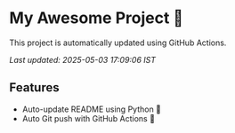 # My Awesome Project 🚀

This project is automatically updated using GitHub Actions.

_Last updated: 2025-05-03 17:09:06 IST_

## Features
- Auto-update README using Python 🐍
- Auto Git push with GitHub Actions 🤖
